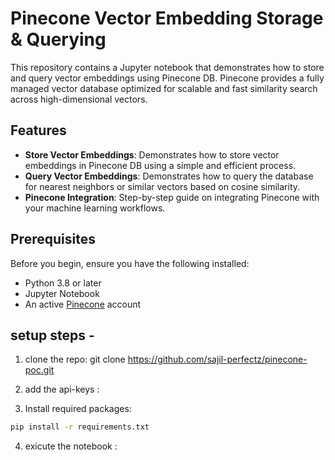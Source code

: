 # Pinecone Vector Embedding Storage & Querying

This repository contains a Jupyter notebook that demonstrates how to store and query vector embeddings using Pinecone DB. Pinecone provides a fully managed vector database optimized for scalable and fast similarity search across high-dimensional vectors.

## Features

- **Store Vector Embeddings**: Demonstrates how to store vector embeddings in Pinecone DB using a simple and efficient process.
- **Query Vector Embeddings**: Demonstrates how to query the database for nearest neighbors or similar vectors based on cosine similarity.
- **Pinecone Integration**: Step-by-step guide on integrating Pinecone with your machine learning workflows.

## Prerequisites

Before you begin, ensure you have the following installed:

- Python 3.8 or later
- Jupyter Notebook
- An active [Pinecone](https://www.pinecone.io/) account

## setup steps -

1. clone the repo: git clone https://github.com/sajil-perfectz/pinecone-poc.git

2. add the api-keys :

3. Install required packages:

```bash
pip install -r requirements.txt
```

4. exicute the notebook :